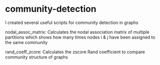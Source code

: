 # community-detection
I created several useful scripts for community detection in graphs

nodal_assoc_matrix:
Calculates the nodal association matrix of multiple partitions which shows how many times nodes i & j have been assigned to the same community 


rand_coeff_zcore: 
Calculates the zscore Rand coefficient to compare community structure of graphs
